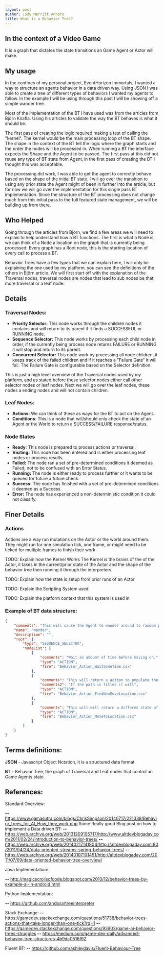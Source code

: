 ```yaml
---
layout: post
author: Cody Merritt Anhorn
title: What is a Behavior Tree?
---
```


## In the context of a Video Game

It is a graph that dictates the state transitions an Game Agent or Actor will make.

## My usage

In the confines of my personal project, EventHorizon Immortals, I wanted a way to structure an agents behavior in a data driven way. Using JSON I was able to create a tree of different types of behaviors I wanted my agents to follow.
In the example I will be using through this post I will be showing off a simple wander tree.

Most of the implementation of the BT I have used was from the articles from Björn Knafla. Using his articles to validate the way the BT behaves is what it should be.

The first pass of creating the logic required making a test of calling the "kernel". The kernel would be the main processing loop of the BT shape. The shape in the context of the BT tell the logic where the graph starts and the order the nodes will be processed in. When running a BT the interface expects the Shape and the Agent to be passed. The first pass at this did not reuse any type of BT state from Agent, in the first pass of creating the BT I thought this was acceptable.

The processing did work, I was able to get the agent to correctly behave based on the shape of the initial BT state. I will go over the transition to using any prior state the Agent might of been in further into the article, but for now we will go over the implementation for this single pass BT implementation. Since the structure of the BT processing does not change much from this initial pass to the full featured state management, we will be building up from there.

## Who Helped

Going through the articles from Björn, we find a few areas we will need to explain to help understand how a BT functions. The first is what a Node is, we can think of a Node a location on the graph that is currently being processed. Every graph has a Root node, this is the starting location of every call to process a BT. 

Behavior Trees have a few types that we can explain here, I will only be explaining the one used by my platform, you can see the definitions of the others in Björn article. We will first start off with the explanation of the Traversal nodes, traversal nodes are nodes that lead to sub nodes be that more traversal or a leaf node.

## Details 

### Traversal Nodes:
- **Priority Selector:** This node works through the children nodes it contains and will return to its parent if it finds a SUCCESSFUL or RUNNING node.
- **Sequence Selector:** This node works by processing each child node in order, if the currently being process node returns FAILURE or RUNNING it will stop and return to its parent.
- **Concurrent Selector:** This node work by processing all node children, it keeps track of the failed children and if it reaches a "Failure Gate" it will fail. The Failure Gate is configurable based on the Selector definition.

This is just a high level overview of the Traversal nodes used by my platform, and as stated before these selector nodes either call other selector nodes or leaf nodes. Next we will go over the leaf nodes, these nodes a ending nodes and will not contain children.

### Leaf Nodes:
- **Actions:** We can think of these as ways for the BT to act on the Agent.
- **Conditions:** This is a node that will/should only check the state of an Agent or the World to return a SUCCESS/FAILURE response/status.

### Node States

- **Ready:** This node is prepared to process actions or traversal. 
- **Visiting:** This node has been entered and is either processing leaf nodes or process results.
- **Failed:** The node ran a set of pre-determined conditions it deemed as Failed, not to be confused with an Error Status.
- **Running:** The node is either ready to process further or it wants to be queued for future a future check.
- **Success:** The node has finished with a set of pre-determined conditions it deemed as a Success. 
- **Error:** The node has experienced a non-deterministic condition it could not classify.

## Finer Details

### Actions

Actions are a way run mutations on the Actor or the world around them. They might run for one simulation tick, one frame, or might need to be ticked for multiple frames to finish their work. 


TODO: Explain how the Kernel Works
The Kernel is the brains of the of the Actor, it takes in the current/prior state of the Actor and the shape of the behavior tree then running it through the interpreters.

TODO: Explain how the state is setup from prior runs of an Actor

TODO: Explain the Scripting System used

TODO: Explain the platform context that this system is used in

### Example of BT data structure:
~~~ json
{
    "comments": "This will cause the Agent to wander around to random position on the map.",
    "name": "Wander",
    "description": "",
    "root": {
        "type": "SEQUENCE_SELECTOR",
        "nodeList": [
            {
                "comments": "Wait an amount of time before moving on.",
                "type": "ACTION",
                "fire": "Behavior_Action_WaitSomeTime.csx"
            },
            {
                "comments": "This will return a action to populate the Agents move to path.",
                "comments2": "If the path is filled it will",
                "type": "ACTION",
                "fire": "Behavior_Action_FindNewMoveLocation.csx"
            },
            {
                "comments": "This will will return a differed state of Actor movement.",
                "type": "ACTION",
                "fire": "Behavior_Action_MoveToLocation.csx"
            }
        ]
    }
}
~~~


## Terms definitions:

**JSON** - Javascript Object Notation, it is a structured data format.

**BT** - Behavior Tree, the graph of Traversal and Leaf nodes that control an Game Agents state.

## References:

Standard Overview:

***--*** https://www.gamasutra.com/blogs/ChrisSimpson/20140717/221339/Behavior_trees_for_AI_How_they_work.php
Some Really good Blog post on how to implement a Data driven BT:
***--*** https://web.archive.org/web/20131209105717/http://www.altdevblogaday.com/2011/02/24/introduction-to-behavior-trees/
***--*** https://web.archive.org/web/20140217141804/http://altdevblogaday.com:80/2011/04/24/data-oriented-streams-spring-behavior-trees/
***--*** https://web.archive.org/web/20140107101451/http://altdevblogaday.com/2011/07/09/data-oriented-behavior-tree-overview/

Java Implementation: 

***--*** http://magicscrollsofcode.blogspot.com/2010/12/behavior-trees-by-example-ai-in-android.html

Python Implementation:

***--*** https://github.com/andosa/treeinterpreter

Stack Exchange:
***--*** https://gamedev.stackexchange.com/questions/51738/behavior-trees-actions-that-take-longer-than-one-tick?rq=1
***--*** https://gamedev.stackexchange.com/questions/93603/game-ai-behavior-trees-struggles
***--*** https://medium.com/game-dev-daily/advanced-behavior-tree-structures-4b9dc0516f92

Fluent BT:
***--*** https://github.com/ashleydavis/Fluent-Behaviour-Tree
